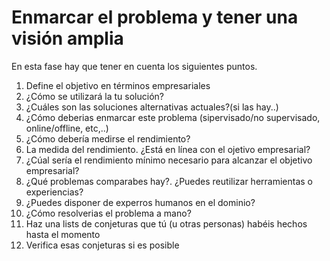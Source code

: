 # Enmarcar el problema y tener una visión amplia

En esta fase hay que tener en cuenta los siguientes puntos.

1. Define el objetivo en términos empresariales
2. ¿Cómo se utilizará la tu solución?
3. ¿Cuáles son las soluciones alternativas actuales?(si las hay..)
4. ¿Cómo deberias enmarcar este problema (sipervisado/no supervisado, online/offline, etc,..)
5. ¿Cómo debería medirse el rendimiento?
6. La medida del rendimiento. ¿Está en línea con el ojetivo empresarial?
7. ¿Cúal sería el rendimiento mínimo necesario para alcanzar el objetivo empresarial?
8. ¿Qué problemas comparabes hay?. ¿Puedes reutilizar herramientas o experiencias?
9. ¿Puedes disponer de experros humanos en el dominio?
10. ¿Cómo resolverias el problema a mano?
11. Haz una lists de conjeturas que tú (u otras personas) habéis hechos hasta el momento
12. Verifica esas conjeturas si es posible
